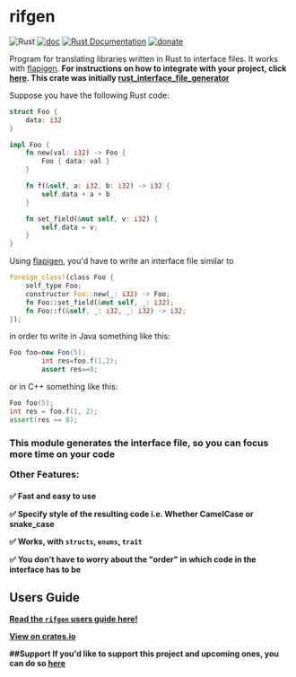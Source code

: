 # rifgen

![Rust](https://img.shields.io/badge/rust-%23000000.svg?style=for-the-badge&logo=rust&logoColor=white)
[![doc](https://img.shields.io/crates/v/rifgen.svg)](https://crates.io/crates/rifgen)
[![Rust Documentation](https://img.shields.io/badge/api-rustdoc-blue.svg)](https://docs.rs/rifgen/)
[![donate](https://badgen.net/badge/Donate/Hubtel/orange)](https://p.hbtl.co/tHBHce)

Program for translating libraries written in Rust to interface files. It works
with [flapigen](https://github.com/Dushistov/flapigen-rs). <b>For instructions on how to integrate with your project,
click [here](https://docs.rs/rifgen/). This crate was initially [rust_interface_file_generator](https://crates.io/crates/rust_interface_file_generator/)

</b>Suppose you have the following Rust code:

```rust
struct Foo {
    data: i32
}

impl Foo {
    fn new(val: i32) -> Foo {
        Foo { data: val }
    }

    fn f(&self, a: i32, b: i32) -> i32 {
        self.data + a + b
    }

    fn set_field(&mut self, v: i32) {
        self.data = v;
    }
}
```

Using [flapigen](https://github.com/Dushistov/flapigen-rs), you'd have to write an interface file similar to

```rust
foreign_class!(class Foo {
    self_type Foo;
    constructor Foo::new(_: i32) -> Foo;
    fn Foo::set_field(&mut self, _: i32);
    fn Foo::f(&self, _: i32, _: i32) -> i32;
});
```

in order to write in Java something like this:

```Java
Foo foo=new Foo(5);
        int res=foo.f(1,2);
        assert res==8;
```

or in C++ something like this:

```C++
Foo foo(5);
int res = foo.f(1, 2);
assert(res == 8);
```

<h3>This module generates the interface file, so you can focus more time on your code

Other Features:</h3><h4>

✅ Fast and easy to use

✅ Specify style of the resulting code i.e. Whether CamelCase or snake_case

✅ Works, with `structs`, `enums`, `trait`

✅ You don't have to worry about the "order" in which code in the interface has to be

## Users Guide

<b>[Read the `rifgen` users guide here!](https://docs.rs/rifgen/)

[View on crates.io](https://crates.io/crates/rifgen)

##Support
If you'd like to support this project and upcoming ones, you can do so [here](https://p.hbtl.co/tHBHce)
